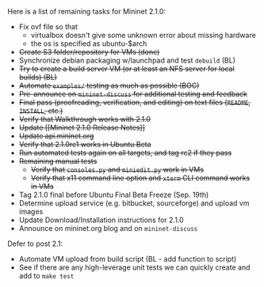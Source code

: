 Here is a list of remaining tasks for Mininet 2.1.0:

* Fix ovf file so that
  * virtualbox doesn't give some unknown error about missing hardware
  * the os is specified as ubuntu-$arch
* ~~Create S3 folder/repository for VMs (done)~~
* Synchronize debian packaging w/launchpad and test `debuild` (BL)
* ~~Try to create a build server VM (or at least an NFS server for local builds) (BL)~~
* ~~Automate `examples/` testing as much as possible (BOC)~~
* ~~Pre-announce on `mininet-discuss` for additional testing and feedback~~
* ~~Final pass (proofreading, verification, and editing) on text files (`README`, `INSTALL`, etc.)~~
* ~~Verify that Walkthrough works with 2.1.0~~
* ~~Update [[Mininet 2.1.0 Release Notes]]~~
* ~~Update api.mininet.org~~
* ~~Verify that 2.1.0rc1 works in Ubuntu Beta~~
* ~~Run automated tests again on all targets, and tag rc2 if they pass~~
* ~~Remaining manual tests~~
  * ~~Verify that `consoles.py` and `miniedit.py` work in VMs~~
  * ~~Verify that x11 command line option and `xterm` CLI command works in VMs~~
* Tag 2.1.0 final before Ubuntu Final Beta Freeze (Sep. 19th)
* Determine upload service (e.g. bitbucket, sourceforge) and upload vm images
* Update Download/Installation instructions for 2.1.0
* Announce on mininet.org blog and on `mininet-discuss`

Defer to post 2.1:

* Automate VM upload from build script (BL - add function to script)
* See if there are any high-leverage unit tests we can quickly create and add to `make test`
